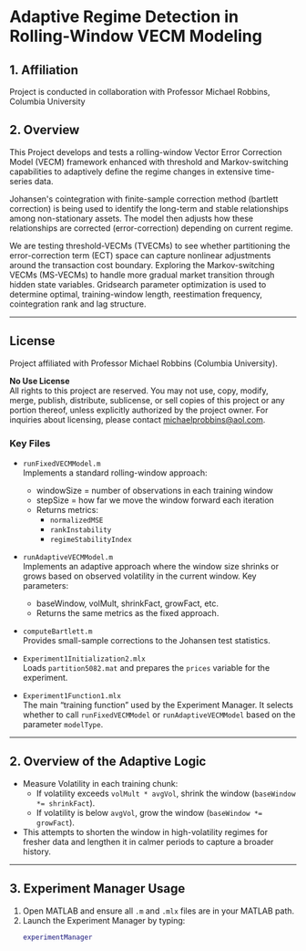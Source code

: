 # Adaptive Regime Detection in Rolling-Window VECM Modeling
## 1. Affiliation
Project is conducted in collaboration with Professor Michael Robbins, Columbia University

## 2. Overview
This Project develops and tests a rolling-window Vector Error Correction Model (VECM) framework enhanced with threshold and Markov-switching capabilities to adaptively define the regime changes in extensive time-series data.

Johansen's cointegration with finite-sample correction method (bartlett correction) is being used to identify the long-term and stable relationships among non-stationary assets. The model then adjusts how these relationships are corrected (error-correction) depending on current regime.

We are testing threshold-VECMs (TVECMs) to see whether partitioning the error-correction term (ECT) space can capture nonlinear adjustments around the transaction cost boundary. Exploring the Markov-switching VECMs (MS-VECMs) to handle more gradual market transition through hidden state variables. Gridsearch parameter optimization is used to determine optimal, training-window length, reestimation frequency, cointegration rank and lag structure.

---------------------------------------------------------------------------------------------------

## License
Project affiliated with Professor Michael Robbins (Columbia University).

**No Use License**  
All rights to this project are reserved. You may not use, copy, modify, merge, publish, distribute, sublicense, or sell copies of this project or any portion thereof, unless explicitly authorized by the project owner. For inquiries about licensing, please contact michaelprobbins@aol.com.


### Key Files
- `runFixedVECMModel.m`  
  Implements a standard rolling-window approach:
  - windowSize = number of observations in each training window
  - stepSize = how far we move the window forward each iteration
  - Returns metrics:
    - `normalizedMSE`
    - `rankInstability`
    - `regimeStabilityIndex`

- `runAdaptiveVECMModel.m`  
  Implements an adaptive approach where the window size shrinks or grows based on observed volatility in the current window. Key parameters:
  - baseWindow, volMult, shrinkFact, growFact, etc.
  - Returns the same metrics as the fixed approach.

- `computeBartlett.m`  
  Provides small-sample corrections to the Johansen test statistics.

- `Experiment1Initialization2.mlx`  
  Loads `partition5082.mat` and prepares the `prices` variable for the experiment.

- `Experiment1Function1.mlx`  
  The main “training function” used by the Experiment Manager. It selects whether to call `runFixedVECMModel` or `runAdaptiveVECMModel` based on the parameter `modelType`.

---

## 2. Overview of the Adaptive Logic

- Measure Volatility in each training chunk:
  - If volatility exceeds `volMult * avgVol`, shrink the window (`baseWindow *= shrinkFact`).
  - If volatility is below `avgVol`, grow the window (`baseWindow *= growFact`).
- This attempts to shorten the window in high-volatility regimes for fresher data and lengthen it in calmer periods to capture a broader history.

---

## 3. Experiment Manager Usage

1. Open MATLAB and ensure all `.m` and `.mlx` files are in your MATLAB path.
2. Launch the Experiment Manager by typing:
   ```matlab
   experimentManager

